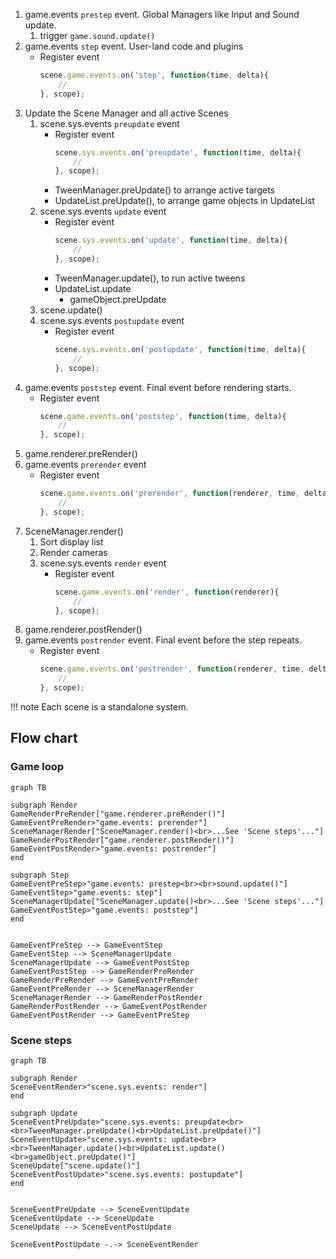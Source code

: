 1.  game.events `prestep` event. Global Managers like Input and Sound update.
    1.  trigger `game.sound.update()`
1.  game.events `step` event. User-land code and plugins
    - Register event
        ```javascript
        scene.game.events.on('step', function(time, delta){
            //
        }, scope);
        ```
1.  Update the Scene Manager and all active Scenes
    1.  scene.sys.events `preupdate` event
        - Register event
            ```javascript
            scene.sys.events.on('preupdate', function(time, delta){
                //
            }, scope);
            ```
        - TweenManager.preUpdate() to arrange active targets
        - UpdateList.preUpdate(), to arrange game objects in UpdateList
    1.  scene.sys.events `update` event
        - Register event
            ```javascript
            scene.sys.events.on('update', function(time, delta){
                //
            }, scope);
            ```
        - TweenManager.update(), to run active tweens
        - UpdateList.update
            - gameObject.preUpdate
    1. scene.update()
    1. scene.sys.events `postupdate` event
        - Register event
            ```javascript
            scene.sys.events.on('postupdate', function(time, delta){
                //
            }, scope);
            ```
1. game.events `poststep` event. Final event before rendering starts.
    - Register event
        ```javascript
        scene.game.events.on('poststep', function(time, delta){
            //
        }, scope);
        ```
1. game.renderer.preRender()
1. game.events `prerender` event
    - Register event
        ```javascript
        scene.game.events.on('prerender', function(renderer, time, delta){
            //
        }, scope);
        ```
1. SceneManager.render()
    1. Sort display list
    1. Render cameras
    1. scene.sys.events `render` event
        - Register event
            ```javascript
            scene.game.events.on('render', function(renderer){
                //
            }, scope);
            ```
1. game.renderer.postRender()
1. game.events `postrender` event. Final event before the step repeats.
    - Register event
        ```javascript
        scene.game.events.on('postrender', function(renderer, time, delta){
            //
        }, scope);
        ```

!!! note
    Each scene is a standalone system.

## Flow chart

### Game loop

```mermaid
graph TB

subgraph Render
GameRenderPreRender["game.renderer.preRender()"]
GameEventPreRender>"game.events: prerender"]
SceneManagerRender["SceneManager.render()<br>...See 'Scene steps'..."]
GameRenderPostRender["game.renderer.postRender()"]
GameEventPostRender>"game.events: postrender"]
end

subgraph Step
GameEventPreStep>"game.events: prestep<br><br>sound.update()"]
GameEventStep>"game.events: step"]
SceneManagerUpdate["SceneManager.update()<br>...See 'Scene steps'..."]
GameEventPostStep>"game.events: poststep"]
end


GameEventPreStep --> GameEventStep
GameEventStep --> SceneManagerUpdate
SceneManagerUpdate --> GameEventPostStep
GameEventPostStep --> GameRenderPreRender
GameRenderPreRender --> GameEventPreRender
GameEventPreRender --> SceneManagerRender
SceneManagerRender --> GameRenderPostRender
GameRenderPostRender --> GameEventPostRender
GameEventPostRender --> GameEventPreStep
```

### Scene steps

```mermaid
graph TB

subgraph Render
SceneEventRender>"scene.sys.events: render"]
end

subgraph Update
SceneEventPreUpdate>"scene.sys.events: preupdate<br><br>TweenManager.preUpdate()<br>UpdateList.preUpdate()"]
SceneEventUpdate>"scene.sys.events: update<br><br>TweenManager.update()<br>UpdateList.update()<br>gameObject.preUpdate()"]
SceneUpdate["scene.update()"]
SceneEventPostUpdate>"scene.sys.events: postupdate"]
end


SceneEventPreUpdate --> SceneEventUpdate
SceneEventUpdate --> SceneUpdate
SceneUpdate --> SceneEventPostUpdate

SceneEventPostUpdate -.-> SceneEventRender
```
